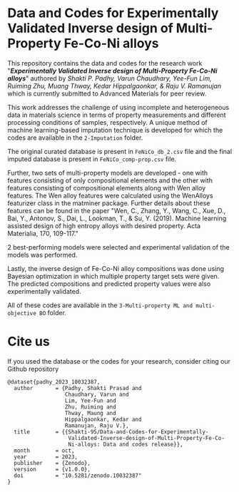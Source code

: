 # Data and Codes for Experimentally Validated Inverse design of Multi-Property Fe-Co-Ni alloys

This repository contains the data and codes for the research work "_**Experimentally Validated Inverse design of Multi-Property Fe-Co-Ni alloys**_" authored by _Shakti P. Padhy, Varun Chaudhary, Yee-Fun Lim, Ruiming Zhu, Muang Thway, Kedar Hippalgaonkar, & Raju V. Ramanujan_ which is currently submitted to Advanced Materials for peer review.

This work addresses the challenge of using incomplete and heterogeneous data in materials science in terms of property measurements and different processing conditions of samples, respectively. A unique method of machine learning-based imputation technique is developed for which the codes are available in the ``2-Imputation`` folder.

The original curated database is present in ``FeNiCo_db_2.csv`` file and the final imputed database is present in ``FeNiCo_comp-prop.csv`` file.

Further, two sets of multi-property models are developed - one with features consisting of only compositional elements and the other with features consisting of compositional elements along with Wen alloy features. The Wen alloy features were calculated using the WenAlloys featurizer class in the matminer package. Further details about these features can be found in the paper "Wen, C., Zhang, Y., Wang, C., Xue, D., Bai, Y., Antonov, S., Dai, L., Lookman, T., & Su, Y. (2019). Machine learning assisted design of high entropy alloys with desired property. Acta Materialia, 170, 109-117."

2 best-performing models were selected and experimental validation of the models was performed.

Lastly, the inverse design of Fe-Co-Ni alloy compositions was done using Bayesian optimization in which multiple property target sets were given. The predicted compositions and predicted property values were also experimentally validated.

All of these codes are available in the ``3-Multi-property ML and multi-objective BO`` folder.

# Cite us
If you used the database or the codes for your research, consider citing our Github repository

```
@dataset{padhy_2023_10032387,
  author       = {Padhy, Shakti Prasad and
                  Chaudhary, Varun and
                  Lim, Yee-Fun and
                  Zhu, Ruiming and
                  Thway, Maung and
                  Hippalgaonkar, Kedar and
                  Ramanujan, Raju V.},
  title        = {{Shakti-95/Data-and-Codes-for-Experimentally- 
                   Validated-Inverse-design-of-Multi-Property-Fe-Co-
                   Ni-alloys: Data and codes release}},
  month        = oct,
  year         = 2023,
  publisher    = {Zenodo},
  version      = {v1.0.0},
  doi          = "10.5281/zenodo.10032387"
}
```
